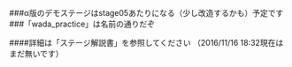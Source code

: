 ###α版のデモステージはstage05あたりになる（少し改造するかも）予定です
###「wada_practice」は名前の通りだぞ

####詳細は「ステージ解説書」を参照してください
（2016/11/16 18:32現在は まだ無いです）
